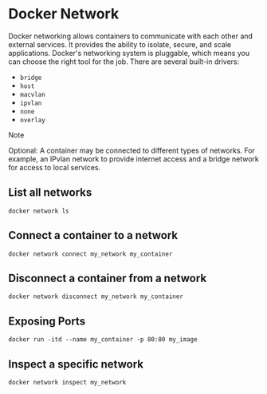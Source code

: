 # Docker Network

Docker networking allows containers to communicate with each other and external services. It provides the ability to isolate, secure, and scale applications. Docker's networking system is pluggable, which means you can choose the right tool for the job. There are several built-in drivers:

* `bridge`
* `host`
* `macvlan`
* `ipvlan`
* `none`
* `overlay`

> [!NOTE]
> Optional: A container may be connected to different types of networks. For example, an IPvlan network to provide internet access and a bridge network for access to local services.

## List all networks

`docker network ls`

## Connect a container to a network

`docker network connect my_network my_container`

## Disconnect a container from a network

`docker network disconnect my_network my_container`

## Exposing Ports

`docker run -itd --name my_container -p 80:80 my_image`

## Inspect a specific network

`docker network inspect my_network`